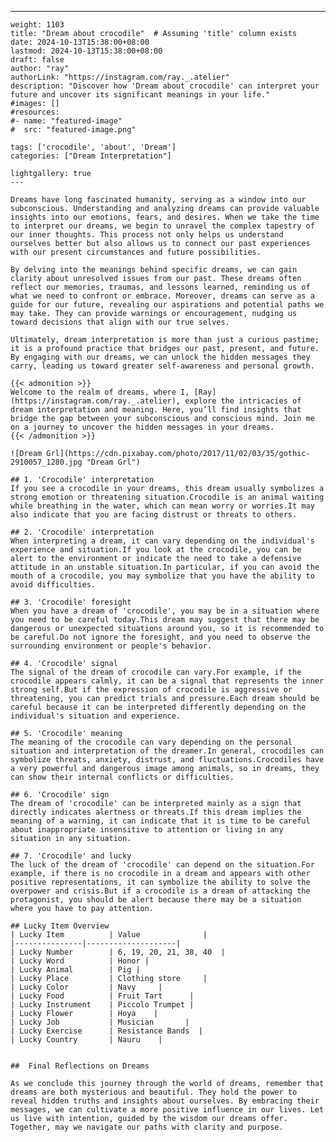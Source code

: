 ---
    weight: 1103
    title: "Dream about crocodile"  # Assuming 'title' column exists
    date: 2024-10-13T15:38:00+08:00
    lastmod: 2024-10-13T15:38:00+08:00
    draft: false
    author: "ray"
    authorLink: "https://instagram.com/ray._.atelier"
    description: "Discover how 'Dream about crocodile' can interpret your future and uncover its significant meanings in your life."
    #images: []
    #resources:
    #- name: "featured-image"
    #  src: "featured-image.png"
    
    tags: ['crocodile', 'about', 'Dream']
    categories: ["Dream Interpretation"]
    
    lightgallery: true
    ---
    
    Dreams have long fascinated humanity, serving as a window into our subconscious. Understanding and analyzing dreams can provide valuable insights into our emotions, fears, and desires. When we take the time to interpret our dreams, we begin to unravel the complex tapestry of our inner thoughts. This process not only helps us understand ourselves better but also allows us to connect our past experiences with our present circumstances and future possibilities.
    
    By delving into the meanings behind specific dreams, we can gain clarity about unresolved issues from our past. These dreams often reflect our memories, traumas, and lessons learned, reminding us of what we need to confront or embrace. Moreover, dreams can serve as a guide for our future, revealing our aspirations and potential paths we may take. They can provide warnings or encouragement, nudging us toward decisions that align with our true selves.
    
    Ultimately, dream interpretation is more than just a curious pastime; it is a profound practice that bridges our past, present, and future. By engaging with our dreams, we can unlock the hidden messages they carry, leading us toward greater self-awareness and personal growth.
    
    {{< admonition >}}
    Welcome to the realm of dreams, where I, [Ray](https://instagram.com/ray._.atelier), explore the intricacies of dream interpretation and meaning. Here, you’ll find insights that bridge the gap between your subconscious and conscious mind. Join me on a journey to uncover the hidden messages in your dreams.
    {{< /admonition >}}
    
    ![Dream Grl](https://cdn.pixabay.com/photo/2017/11/02/03/35/gothic-2910057_1280.jpg "Dream Grl")
    
    ## 1. 'Crocodile' interpretation
    If you see a crocodile in your dreams, this dream usually symbolizes a strong emotion or threatening situation.Crocodile is an animal waiting while breathing in the water, which can mean worry or worries.It may also indicate that you are facing distrust or threats to others.
    
    ## 2. 'Crocodile' interpretation
    When interpreting a dream, it can vary depending on the individual's experience and situation.If you look at the crocodile, you can be alert to the environment or indicate the need to take a defensive attitude in an unstable situation.In particular, if you can avoid the mouth of a crocodile, you may symbolize that you have the ability to avoid difficulties.
    
    ## 3. 'Crocodile' foresight
    When you have a dream of 'crocodile', you may be in a situation where you need to be careful today.This dream may suggest that there may be dangerous or unexpected situations around you, so it is recommended to be careful.Do not ignore the foresight, and you need to observe the surrounding environment or people's behavior.
    
    ## 4. 'Crocodile' signal
    The signal of the dream of crocodile can vary.For example, if the crocodile appears calmly, it can be a signal that represents the inner strong self.But if the expression of crocodile is aggressive or threatening, you can predict trials and pressure.Each dream should be careful because it can be interpreted differently depending on the individual's situation and experience.
    
    ## 5. 'Crocodile' meaning
    The meaning of the crocodile can vary depending on the personal situation and interpretation of the dreamer.In general, crocodiles can symbolize threats, anxiety, distrust, and fluctuations.Crocodiles have a very powerful and dangerous image among animals, so in dreams, they can show their internal conflicts or difficulties.
    
    ## 6. 'Crocodile' sign
    The dream of 'crocodile' can be interpreted mainly as a sign that directly indicates alertness or threats.If this dream implies the meaning of a warning, it can indicate that it is time to be careful about inappropriate insensitive to attention or living in any situation in any situation.
    
    ## 7. 'Crocodile' and lucky
    The luck of the dream of 'crocodile' can depend on the situation.For example, if there is no crocodile in a dream and appears with other positive representations, it can symbolize the ability to solve the overpower and crisis.But if a crocodile is a dream of attacking the protagonist, you should be alert because there may be a situation where you have to pay attention.
    
    ## Lucky Item Overview
    | Lucky Item          | Value              |
    |---------------|--------------------|
    | Lucky Number        | 6, 19, 20, 21, 38, 40  |
    | Lucky Word          | Honor |
    | Lucky Animal        | Pig |
    | Lucky Place         | Clothing store     |
    | Lucky Color         | Navy     |
    | Lucky Food          | Fruit Tart      |
    | Lucky Instrument    | Piccolo Trumpet |
    | Lucky Flower        | Hoya    |
    | Lucky Job           | Musician       |
    | Lucky Exercise      | Resistance Bands  |
    | Lucky Country       | Nauru    |
    
    
    ##  Final Reflections on Dreams
    
    As we conclude this journey through the world of dreams, remember that dreams are both mysterious and beautiful. They hold the power to reveal hidden truths and insights about ourselves. By embracing their messages, we can cultivate a more positive influence in our lives. Let us live with intention, guided by the wisdom our dreams offer. Together, may we navigate our paths with clarity and purpose.
    